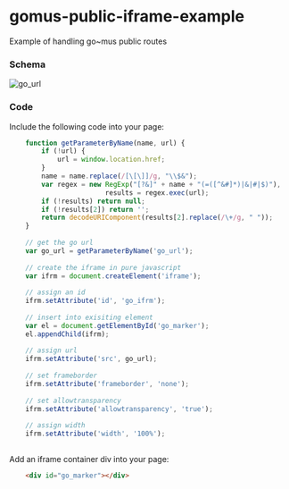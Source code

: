 # gomus-public-iframe-example
Example of handling go~mus public routes

### Schema
![go_url](https://raw.githubusercontent.com/giantmonkey/gomus-public-iframe-example/master/go_url.png)

### Code

Include the following code into your page:

```javascript
	function getParameterByName(name, url) {
		if (!url) {
			url = window.location.href;
		}
		name = name.replace(/[\[\]]/g, "\\$&");
		var regex = new RegExp("[?&]" + name + "(=([^&#]*)|&|#|$)"),
						results = regex.exec(url);
		if (!results) return null;
		if (!results[2]) return '';
		return decodeURIComponent(results[2].replace(/\+/g, " "));
	}
	
	// get the go url
	var go_url = getParameterByName('go_url');
	
	// create the iframe in pure javascript
	var ifrm = document.createElement('iframe');
	
	// assign an id
	ifrm.setAttribute('id', 'go_ifrm');
	
	// insert into exisiting element
	var el = document.getElementById('go_marker');
	el.appendChild(ifrm);
	
	// assign url
	ifrm.setAttribute('src', go_url);
	
	// set frameborder
	ifrm.setAttribute('frameborder', 'none');
	
	// set allowtransparency
	ifrm.setAttribute('allowtransparency', 'true');
	
	// assign width
	ifrm.setAttribute('width', '100%');
	

```

Add an iframe container div into your page:

```html
	<div id="go_marker"></div>

```
